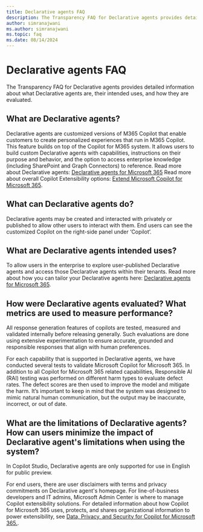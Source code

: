 ```yaml
---
title: Declarative agents FAQ
description: The Transparency FAQ for Declarative agents provides detailed information about what Declarative agents are, their intended uses, and how they are evaluated.
author: simranajwani
ms.author: simranajwani
ms.topic: faq
ms.date: 08/14/2024
---
```


# Declarative agents FAQ

The Transparency FAQ for Declarative agents provides detailed information about what Declarative agents are, their intended uses, and how they are evaluated.

## What are Declarative agents?

Declarative agents are customized versions of M365 Copilot that enable customers to create personalized experiences that run in M365 Copilot. This feature builds on top of the Copilot for M365 system. It allows users to build custom Declarative agents with capabilities, instructions on their purpose and behavior, and the option to access enterprise knowledge (including SharePoint and Graph Connectors) to reference. Read more about Declarative agents: [Declarative agents for Microsoft 365](/microsoft-365-copilot/extensibility/overview-declarative-agent) Read more about overall Copilot Extensibility options: [Extend Microsoft Copilot for Microsoft 365](/microsoft-365-copilot/extensibility/).

## What can Declarative agents do?

Declarative agents may be created and interacted with privately or published to allow other users to interact with them. End users can see the customized Copilot on the right-side panel under ‘Copilot’.

## What are Declarative agents intended uses?

To allow users in the enterprise to explore user-published Declarative agents and access those Declarative agents within their tenants. Read more about how you can tailor your Declarative agents here: [Declarative agents for Microsoft 365](/microsoft-365-copilot/extensibility/overview-declarative-agent#tailor-declarative-agents-for-your-scenario).

## How were Declarative agents evaluated? What metrics are used to measure performance?

All response generation features of copilots are tested, measured and validated internally before releasing generally. Such evaluations are done using extensive experimentation to ensure accurate, grounded and responsible responses that align with human preferences.

For each capability that is supported in Declarative agents, we have conducted several tests to validate Microsoft Copilot for Microsoft 365. In addition to all Copilot for Microsoft 365 related capabilities, Responsible AI (RAI) testing was performed on different harm types to evaluate defect rates. The defect scores are then used to improve the model and mitigate the harm. It’s important to keep in mind that the system was designed to mimic natural human communication, but the output may be inaccurate, incorrect, or out of date.

## What are the limitations of Declarative agents? How can users minimize the impact of Declarative agent's limitations when using the system?

In Copilot Studio, Declarative agents are only supported for use in English for public preview.

For end users, there are user disclaimers with terms and privacy commitments on Declarative agent's homepage. For line-of-business developers and IT admins, Microsoft Admin Center is where to manage Copilot extensibility solutions. For detailed information about how Copilot for Microsoft 365 uses, protects, and shares organizational information to power extensibility, see [Data, Privacy, and Security for Copilot for Microsoft 365.](/microsoft-365-copilot/microsoft-365-copilot-privacy).
